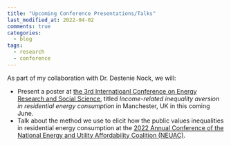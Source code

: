 ```yaml
---
title: "Upcoming Conference Presentations/Talks"
last_modified_at: 2022-04-02
comments: true
categories:
  - blog
tags:
  - research
  - conference
---
```


As part of my collaboration with Dr. Destenie Nock, we will:
- Present a poster at [the 3rd Internatioanl Conference on Energy Research and Social Science](https://www.elsevier.com/events/conferences/international-conference-on-energy-research-and-social-science/about), titled *Income-related inequality aversion in residential energy consumption* in Manchester, UK in this coming June.
- Talk about the method we use to elicit how the public values inequalities in residential energy consumption at the [2022 Annual Conference of the National Energy and Utility Affordability Coalition (NEUAC)](https://neuac.org/event/2022-annual-conference/).
